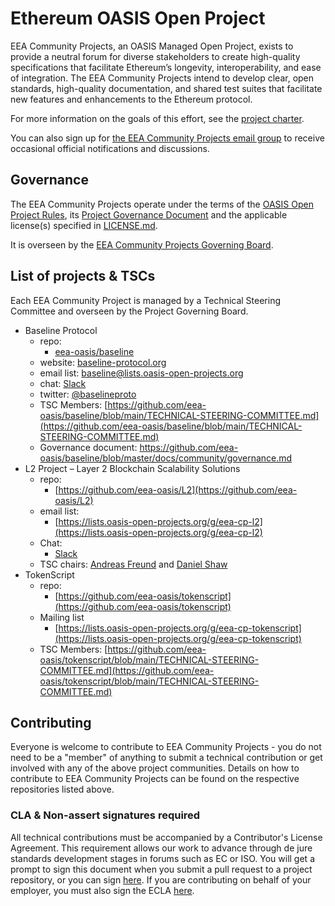 
# Ethereum OASIS Open Project

EEA Community Projects, an OASIS Managed Open Project, exists to provide a neutral forum for diverse stakeholders to create high-quality specifications that facilitate Ethereum’s longevity, interoperability, and ease of integration. The EEA Community Projects intend to develop clear, open standards, high-quality documentation, and shared test suites that facilitate new features and enhancements to the Ethereum protocol.

For more information on the goals of this effort, see the [project charter](./PROJECT_CHARTER.md).

You can also sign up for [the EEA Community Projects email group](https://lists.oasis-open-projects.org/g/eea-community-projects) to receive occasional official notifications and discussions.

## Governance
The EEA Community Projects operate under the terms of the [OASIS Open Project Rules](https://github.com/oasis-open-projects/documentation/blob/master/board-docs/open-projects-rules.md), its [Project Governance Document](https://github.com/eea-oasis/managed-open-project/blob/master/GOVERNANCE.md) and the applicable license(s) specified in [LICENSE.md](./LICENSE).

It is overseen by the [EEA Community Projects Governing Board](PROJECT-GOVERNING-BOARD.md).

## List of projects & TSCs
Each EEA Community Project is managed by a Technical Steering Committee and overseen by the Project Governing Board.

* Baseline Protocol
  * repo:
    * [eea-oasis/baseline](https://github.com/eea-oasis/baseline)
  * website: [baseline-protocol.org](https://www.baseline-protocol.org/)
  * email list: [baseline@lists.oasis-open-projects.org](https://lists.oasis-open-projects.org/g/baseline)
  * chat: [Slack](https://join.slack.com/t/ethereum-baseline/shared_invite/zt-22evmy85e-PONDIImP6CTDMtZyAkhsmw)
  * twitter: [@baselineproto](https://twitter.com/baselineproto)
  * TSC Members: [https://github.com/eea-oasis/baseline/blob/main/TECHNICAL-STEERING-COMMITTEE.md](https://github.com/eea-oasis/baseline/blob/main/TECHNICAL-STEERING-COMMITTEE.md)
  * Governance document: https://github.com/eea-oasis/baseline/blob/master/docs/community/governance.md
* L2 Project – Layer 2 Blockchain Scalability Solutions
  * repo:
    * [https://github.com/eea-oasis/L2](https://github.com/eea-oasis/L2)  
  * email list:
    * [https://lists.oasis-open-projects.org/g/eea-cp-l2](https://lists.oasis-open-projects.org/g/eea-cp-l2)
  * Chat:
    * [Slack](https://join.slack.com/t/eeacommunityp-kte2307/shared_invite/zt-1qyb6xi90-85TS9xpU~XG8cK0Feeoofg)
  * TSC chairs: [Andreas Freund](https://github.com/Therecanbeonlyone1969) and [Daniel Shaw](https://github.com/dshaw)
* TokenScript
  * repo:
    * [https://github.com/eea-oasis/tokenscript](https://github.com/eea-oasis/tokenscript)
  * Mailing list
    * [https://lists.oasis-open-projects.org/g/eea-cp-tokenscript](https://lists.oasis-open-projects.org/g/eea-cp-tokenscript)
  * TSC Members: [https://github.com/eea-oasis/tokenscript/blob/main/TECHNICAL-STEERING-COMMITTEE.md](https://github.com/eea-oasis/tokenscript/blob/main/TECHNICAL-STEERING-COMMITTEE.md)   


<!-- * Ethereum OpenRPC - Bootstrapping
  * repos:
  * website:
  * email lists:
  * chat:
  * TSC Members:
  * Governance document:-->

## Contributing
Everyone is welcome to contribute to EEA Community Projects - you do not need to be a "member" of anything to submit a technical contribution or get involved with any of the above project communities. Details on how to contribute to EEA Community Projects can be found on the respective repositories listed above.

### CLA & Non-assert signatures required
All technical contributions must be accompanied by a Contributor's License Agreement. This requirement allows our work to advance through de jure standards development stages in forums such as EC or ISO. You will get a prompt to sign this document when you submit a pull request to a project repository, or you can sign [here](https://cla-assistant.io/eea-oasis/managed-open-project). If you are contributing on behalf of your employer, you must also sign the ECLA [here](https://www.oasis-open.org/open-projects/cla/entity-cla-20210630/).
